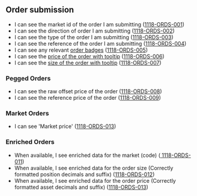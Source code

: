 ## Order submission

- I can see the market id of the order I am submitting (<a name="1118-ORDS-001" href="#1118-ORDS-001">1118-ORDS-001</a>)
- I can see the direction of order I am submitting (<a name="1118-ORDS-002" href="#1118-ORDS-002">1118-ORDS-002</a>)
- I can see the type of the order I am submitting (<a name="1118-ORDS-003" href="#1118-ORDS-003">1118-ORDS-003</a>)
- I can see the reference of the order I am submitting (<a name="1118-ORDS-004" href="#1118-ORDS-004">1118-ORDS-004</a>)
- I can see any relevant [order badges](#order-badges) (<a name="1118-ORDS-005" href="#1118-ORDS-005">1118-ORDS-005</a>)
- I can see the [price of the order with tooltip](./1127-DECM-decimal_numbers.md) (<a name="1118-ORDS-006" href="#1118-ORDS-006">1118-ORDS-006</a>)
- I can see the [size of the order with tooltip](./1127-DECM-decimal_numbers.md) (<a name="1118-ORDS-007" href="#1118-ORDS-007">1118-ORDS-007</a>)

### Pegged Orders

- I can see the raw offset price of the order (<a name="1118-ORDS-008" href="#1118-ORDS-008">1118-ORDS-008</a>)
- I can see the reference price of the order (<a name="1118-ORDS-009" href="#1118-ORDS-009">1118-ORDS-009</a>)

### Market Orders

- I can see 'Market price' (<a name="1118-ORDS-013" href="#1118-ORDS-013">1118-ORDS-013</a>)

### Enriched Orders

- When available, I see enriched data for the market (code) (<a name="1118-ORDS-011" href="#1118-ORDS-011">
  1118-ORDS-011</a>)
- When available, I see enriched data for the order size (Correctly formatted position decimals and
  suffix) (<a name="1118-ORDS-012" href="#1118-ORDS-012">1118-ORDS-012</a>)
- When available, I see enriched data for the order price (Correctly formatted asset decimals and
  suffix) (<a name="1118-ORDS-013" href="#1118-ORDS-013">1118-ORDS-013</a>)

